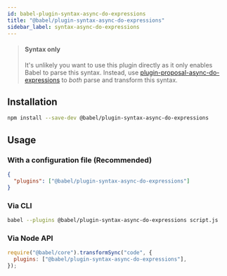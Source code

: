 ```yaml
---
id: babel-plugin-syntax-async-do-expressions
title: "@babel/plugin-syntax-async-do-expressions"
sidebar_label: syntax-async-do-expressions
---
```


> #### Syntax only
>
> It's unlikely you want to use this plugin directly as it only enables Babel to parse this syntax. Instead, use [plugin-proposal-async-do-expressions](plugin-proposal-async-do-expressions.md) to _both_ parse and transform this syntax.

## Installation

```sh title="Shell"
npm install --save-dev @babel/plugin-syntax-async-do-expressions
```

## Usage

### With a configuration file (Recommended)

```json title="babel.config.json"
{
  "plugins": ["@babel/plugin-syntax-async-do-expressions"]
}
```

### Via CLI

```sh title="Shell"
babel --plugins @babel/plugin-syntax-async-do-expressions script.js
```

### Via Node API

```js title="JavaScript"
require("@babel/core").transformSync("code", {
  plugins: ["@babel/plugin-syntax-async-do-expressions"],
});
```
